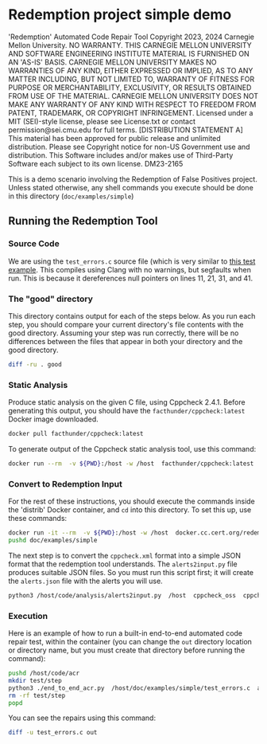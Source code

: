 # Redemption project simple demo

<legal>
'Redemption' Automated Code Repair Tool
Copyright 2023, 2024 Carnegie Mellon University.
NO WARRANTY. THIS CARNEGIE MELLON UNIVERSITY AND SOFTWARE ENGINEERING
INSTITUTE MATERIAL IS FURNISHED ON AN 'AS-IS' BASIS. CARNEGIE MELLON
UNIVERSITY MAKES NO WARRANTIES OF ANY KIND, EITHER EXPRESSED OR IMPLIED,
AS TO ANY MATTER INCLUDING, BUT NOT LIMITED TO, WARRANTY OF FITNESS FOR
PURPOSE OR MERCHANTABILITY, EXCLUSIVITY, OR RESULTS OBTAINED FROM USE OF
THE MATERIAL. CARNEGIE MELLON UNIVERSITY DOES NOT MAKE ANY WARRANTY OF ANY
KIND WITH RESPECT TO FREEDOM FROM PATENT, TRADEMARK, OR COPYRIGHT
INFRINGEMENT.
Licensed under a MIT (SEI)-style license, please see License.txt or
contact permission@sei.cmu.edu for full terms.
[DISTRIBUTION STATEMENT A] This material has been approved for public
release and unlimited distribution.  Please see Copyright notice for
non-US Government use and distribution.
This Software includes and/or makes use of Third-Party Software each
subject to its own license.
DM23-2165
</legal>

This is a demo scenario involving the Redemption of False Positives project.  Unless stated otherwise, any shell commands you execute should be done in this directory (`doc/examples/simple`)

## Running the Redemption Tool

### Source Code

We are using the `test_errors.c` source file (which is very similar to [this test example](../../../code/acr/test/test_errors.c).  This compiles using Clang with no warnings, but segfaults when run.  This is because it dereferences null pointers on lines 11, 21, 31, and 41.

### The "good" directory

This directory contains output for each of the steps below. As you run each step, you should compare your current directory's file contents with the good directory. Assuming your step was run correctly, there will be no differences between the files that appear in both your directory and the good directory.

``` sh
diff -ru . good
```

### Static Analysis

Produce static analysis on the given C file, using Cppcheck 2.4.1.  Before generating this output, you should have the `facthunder/cppcheck:latest` Docker image downloaded.

``` sh
docker pull facthunder/cppcheck:latest
```

To generate output of the Cppcheck static analysis tool, use this command:

``` sh
docker run --rm  -v ${PWD}:/host -w /host  facthunder/cppcheck:latest  sh -c 'cppcheck -v --enable="all" --language="c" --force --xml /host/test_errors.c 2> cppcheck.xml'
```

### Convert to Redemption Input

For the rest of these instructions, you should execute the commands inside the 'distrib' Docker container, and `cd` into this directory.  To set this up, use these commands:

``` sh
docker run -it --rm  -v ${PWD}:/host -w /host  docker.cc.cert.org/redemption/prereq  bash
pushd doc/examples/simple
```

The next step is to convert the `cppcheck.xml` format into a simple JSON format that the redemption tool understands. The `alerts2input.py` file produces suitable JSON files. So you must run this script first; it will create the `alerts.json` file with the alerts you will use.

``` sh
python3 /host/code/analysis/alerts2input.py  /host  cppcheck_oss  cppcheck.xml  alerts.json
```

### Execution

Here is an example of how to run a built-in end-to-end automated code repair test, within the container (you can change the `out` directory location or directory name, but you must create that directory before running the command):

```sh
pushd /host/code/acr
mkdir test/step
python3 ./end_to_end_acr.py  /host/doc/examples/simple/test_errors.c  autogen  /host/doc/examples/simple/alerts.json  --repaired-src /host/doc/examples/simple/out  --repair-includes false
rm -rf test/step
popd
```

You can see the repairs using this command:

```sh
diff -u test_errors.c out
```

